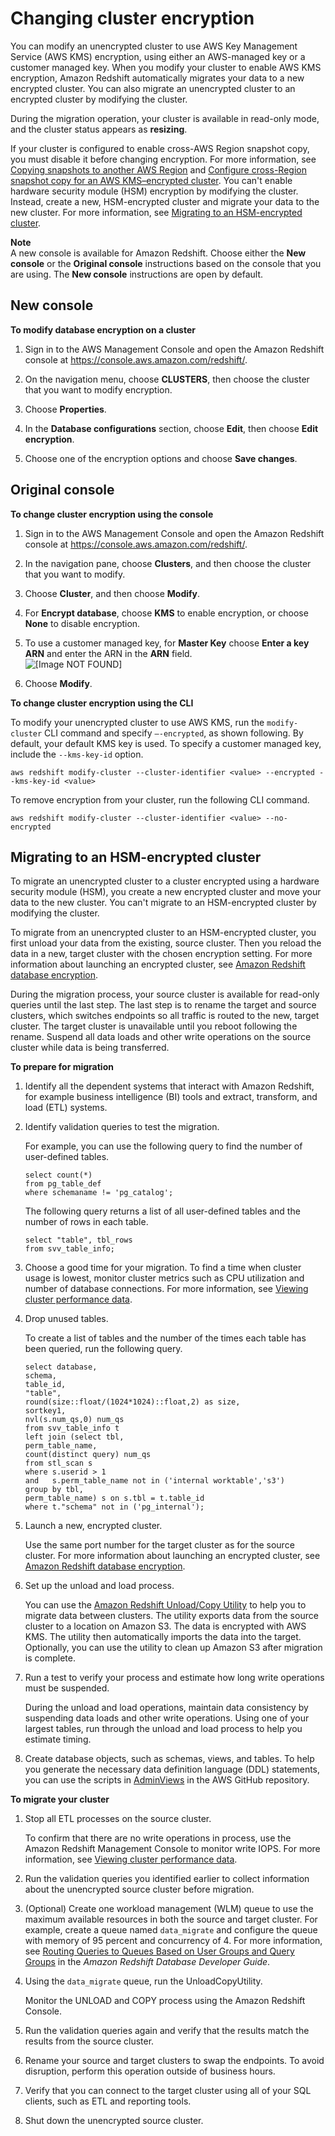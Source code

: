 # Changing cluster encryption<a name="changing-cluster-encryption"></a>

You can modify an unencrypted cluster to use AWS Key Management Service \(AWS KMS\) encryption, using either an AWS\-managed key or a customer managed key\. When you modify your cluster to enable AWS KMS encryption, Amazon Redshift automatically migrates your data to a new encrypted cluster\. You can also migrate an unencrypted cluster to an encrypted cluster by modifying the cluster\. 

During the migration operation, your cluster is available in read\-only mode, and the cluster status appears as **resizing**\. 

If your cluster is configured to enable cross\-AWS Region snapshot copy, you must disable it before changing encryption\. For more information, see [Copying snapshots to another AWS Region](working-with-snapshots.md#cross-region-snapshot-copy) and [Configure cross\-Region snapshot copy for an AWS KMS–encrypted cluster](managing-snapshots-console.md#xregioncopy-kms-encrypted-snapshot)\. You can't enable hardware security module \(HSM\) encryption by modifying the cluster\. Instead, create a new, HSM\-encrypted cluster and migrate your data to the new cluster\. For more information, see [Migrating to an HSM\-encrypted cluster](#migrating-to-an-encrypted-cluster)\. 

**Note**  
A new console is available for Amazon Redshift\. Choose either the **New console** or the **Original console** instructions based on the console that you are using\. The **New console** instructions are open by default\.

## New console<a name="cluster-database-encryption-modify"></a>

**To modify database encryption on a cluster**

1. Sign in to the AWS Management Console and open the Amazon Redshift console at [https://console\.aws\.amazon\.com/redshift/](https://console.aws.amazon.com/redshift/)\.

1. On the navigation menu, choose **CLUSTERS**, then choose the cluster that you want to modify encryption\.

1. Choose **Properties**\.

1. In the **Database configurations** section, choose **Edit**, then choose **Edit encryption**\. 

1. Choose one of the encryption options and choose **Save changes**\.

## Original console<a name="cluster-database-encryption-modify-originalconsole"></a><a name="changing-cluster-encryption-console"></a>

**To change cluster encryption using the console**

1. Sign in to the AWS Management Console and open the Amazon Redshift console at [https://console\.aws\.amazon\.com/redshift/](https://console.aws.amazon.com/redshift/)\.

1.  In the navigation pane, choose **Clusters**, and then choose the cluster that you want to modify\. 

1. Choose **Cluster**, and then choose **Modify**\.

1. For **Encrypt database**, choose **KMS** to enable encryption, or choose **None** to disable encryption\.

1. To use a customer managed key, for **Master Key** choose **Enter a key ARN** and enter the ARN in the **ARN** field\.  
![\[Image NOT FOUND\]](http://docs.aws.amazon.com/redshift/latest/mgmt/images/modify-encryption.png)

1. Choose **Modify**\.

<a name="changing-cluster-encryption-cli"></a>**To change cluster encryption using the CLI** 

To modify your unencrypted cluster to use AWS KMS, run the `modify-cluster` CLI command and specify `–-encrypted`, as shown following\. By default, your default KMS key is used\. To specify a customer managed key, include the `--kms-key-id` option\.

```
aws redshift modify-cluster --cluster-identifier <value> --encrypted --kms-key-id <value>
```

To remove encryption from your cluster, run the following CLI command\.

```
aws redshift modify-cluster --cluster-identifier <value> --no-encrypted
```

## Migrating to an HSM\-encrypted cluster<a name="migrating-to-an-encrypted-cluster"></a>

To migrate an unencrypted cluster to a cluster encrypted using a hardware security module \(HSM\), you create a new encrypted cluster and move your data to the new cluster\. You can't migrate to an HSM\-encrypted cluster by modifying the cluster\.

To migrate from an unencrypted cluster to an HSM\-encrypted cluster, you first unload your data from the existing, source cluster\. Then you reload the data in a new, target cluster with the chosen encryption setting\. For more information about launching an encrypted cluster, see [Amazon Redshift database encryption](working-with-db-encryption.md)\. 

During the migration process, your source cluster is available for read\-only queries until the last step\. The last step is to rename the target and source clusters, which switches endpoints so all traffic is routed to the new, target cluster\. The target cluster is unavailable until you reboot following the rename\. Suspend all data loads and other write operations on the source cluster while data is being transferred\. <a name="prepare-for-migration"></a>

**To prepare for migration**

1. Identify all the dependent systems that interact with Amazon Redshift, for example business intelligence \(BI\) tools and extract, transform, and load \(ETL\) systems\.

1. Identify validation queries to test the migration\. 

   For example, you can use the following query to find the number of user\-defined tables\.

   ```
   select count(*)
   from pg_table_def
   where schemaname != 'pg_catalog';
   ```

   The following query returns a list of all user\-defined tables and the number of rows in each table\.

   ```
   select "table", tbl_rows
   from svv_table_info;
   ```

1. Choose a good time for your migration\. To find a time when cluster usage is lowest, monitor cluster metrics such as CPU utilization and number of database connections\. For more information, see [Viewing cluster performance data](performance-metrics-perf.md)\.

1. Drop unused tables\. 

   To create a list of tables and the number of the times each table has been queried, run the following query\. 

   ```
   select database,
   schema,
   table_id,
   "table",
   round(size::float/(1024*1024)::float,2) as size,
   sortkey1,
   nvl(s.num_qs,0) num_qs
   from svv_table_info t
   left join (select tbl,
   perm_table_name,
   count(distinct query) num_qs
   from stl_scan s
   where s.userid > 1
   and   s.perm_table_name not in ('internal worktable','s3')
   group by tbl,
   perm_table_name) s on s.tbl = t.table_id
   where t."schema" not in ('pg_internal');
   ```

1. Launch a new, encrypted cluster\. 

   Use the same port number for the target cluster as for the source cluster\. For more information about launching an encrypted cluster, see [Amazon Redshift database encryption](working-with-db-encryption.md)\. 

1. Set up the unload and load process\. 

   You can use the [Amazon Redshift Unload/Copy Utility](https://github.com/awslabs/amazon-redshift-utils/tree/master/src/UnloadCopyUtility) to help you to migrate data between clusters\. The utility exports data from the source cluster to a location on Amazon S3\. The data is encrypted with AWS KMS\. The utility then automatically imports the data into the target\. Optionally, you can use the utility to clean up Amazon S3 after migration is complete\. 

1. Run a test to verify your process and estimate how long write operations must be suspended\. 

   During the unload and load operations, maintain data consistency by suspending data loads and other write operations\. Using one of your largest tables, run through the unload and load process to help you estimate timing\. 

1. Create database objects, such as schemas, views, and tables\. To help you generate the necessary data definition language \(DDL\) statements, you can use the scripts in [AdminViews](https://github.com/awslabs/amazon-redshift-utils/tree/master/src/AdminViews) in the AWS GitHub repository\.<a name="migration-your-cluster"></a>

**To migrate your cluster**

1. Stop all ETL processes on the source cluster\. 

   To confirm that there are no write operations in process, use the Amazon Redshift Management Console to monitor write IOPS\. For more information, see [Viewing cluster performance data](performance-metrics-perf.md)\. 

1. Run the validation queries you identified earlier to collect information about the unencrypted source cluster before migration\.

1. \(Optional\) Create one workload management \(WLM\) queue to use the maximum available resources in both the source and target cluster\. For example, create a queue named `data_migrate` and configure the queue with memory of 95 percent and concurrency of 4\. For more information, see [Routing Queries to Queues Based on User Groups and Query Groups](https://docs.aws.amazon.com/redshift/latest/dg/tutorial-wlm-routing-queries-to-queues.html) in the *Amazon Redshift Database Developer Guide*\.

1. Using the `data_migrate` queue, run the UnloadCopyUtility\. 

   Monitor the UNLOAD and COPY process using the Amazon Redshift Console\. 

1. Run the validation queries again and verify that the results match the results from the source cluster\. 

1. Rename your source and target clusters to swap the endpoints\. To avoid disruption, perform this operation outside of business hours\.

1. Verify that you can connect to the target cluster using all of your SQL clients, such as ETL and reporting tools\.

1. Shut down the unencrypted source cluster\.